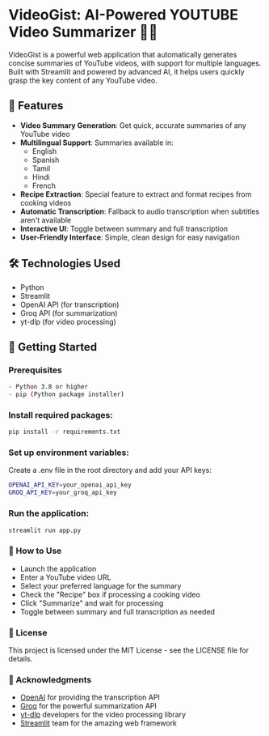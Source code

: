 # VideoGist: AI-Powered YOUTUBE Video Summarizer 🎥✨

VideoGist is a powerful web application that automatically generates concise summaries of YouTube videos, with support for multiple languages. Built with Streamlit and powered by advanced AI, it helps users quickly grasp the key content of any YouTube video.

## 🌟 Features

- **Video Summary Generation**: Get quick, accurate summaries of any YouTube video
- **Multilingual Support**: Summaries available in:
  - English
  - Spanish
  - Tamil
  - Hindi
  - French
- **Recipe Extraction**: Special feature to extract and format recipes from cooking videos
- **Automatic Transcription**: Fallback to audio transcription when subtitles aren't available
- **Interactive UI**: Toggle between summary and full transcription
- **User-Friendly Interface**: Simple, clean design for easy navigation

## 🛠️ Technologies Used

- Python
- Streamlit
- OpenAI API (for transcription)
- Groq API (for summarization)
- yt-dlp (for video processing)

## 🚀 Getting Started

### Prerequisites

```bash
- Python 3.8 or higher
- pip (Python package installer)
```

### Install required packages:
```bash
pip install -r requirements.txt
```

### Set up environment variables:
Create a .env file in the root directory and add your API keys:
```bash
OPENAI_API_KEY=your_openai_api_key
GROQ_API_KEY=your_groq_api_key
```

### Run the application:
```bash
streamlit run app.py
```

### 📖 How to Use

- Launch the application
- Enter a YouTube video URL
- Select your preferred language for the summary
- Check the "Recipe" box if processing a cooking video
- Click "Summarize" and wait for processing
- Toggle between summary and full transcription as needed

### 📝 License
This project is licensed under the MIT License - see the LICENSE file for details.

### 🙏 Acknowledgments

- [OpenAI](https://openai.com/index/whisper/) for providing the transcription API
- [Groq](https://console.groq.com/docs/speech-text) for the powerful summarization API
- [yt-dlp](https://github.com/yt-dlp/yt-dlp/releases) developers for the video processing library
- [Streamlit](https://docs.streamlit.io/) team for the amazing web framework

